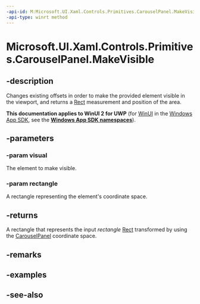 ```yaml
---
-api-id: M:Microsoft.UI.Xaml.Controls.Primitives.CarouselPanel.MakeVisible(Microsoft.UI.Xaml.UIElement,Windows.Foundation.Rect)
-api-type: winrt method
---
```


<!-- Method syntax
public Windows.Foundation.Rect MakeVisible(Windows.UI.Xaml.UIElement visual, Windows.Foundation.Rect rectangle)
-->

# Microsoft.UI.Xaml.Controls.Primitives.CarouselPanel.MakeVisible

## -description
Changes existing offsets in order to make the provided element visible in the viewport, and returns a [Rect](/uwp/api/windows.foundation.rect) measurement and position of the area.

**This documentation applies to WinUI 2 for UWP** (for [WinUI](/windows/apps/winui/winui3/) in the [Windows App SDK](/windows/apps/windows-app-sdk/), see the **[Windows App SDK namespaces](/windows/windows-app-sdk/api/winrt/)**).

## -parameters
### -param visual
The element to make visible.

### -param rectangle
A rectangle representing the element's coordinate space.

## -returns
A rectangle that represents the input *rectangle*  [Rect](/uwp/api/windows.foundation.rect) transformed by using the [CarouselPanel](carouselpanel.md) coordinate space.

## -remarks

## -examples

## -see-also
